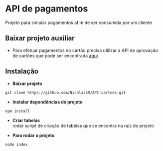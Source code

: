 # API de pagamentos

Projeto para simular pagamentos afim de ser consumida por um cliente

## Baixar projeto auxiliar
* Para efetuar pagamentos no cartão precisa utilizar a API de aprovação de cartões que pode ser encontrada [aqui](https://github.com/NicolasSR/API-pagamentos-estilo-REST)

## Instalação

* **Baixar projeto**
```git
git clone https://github.com/NicolasSR/API-cartoes.git
```

* **Instalar dependências do projeto**
```nodejs
npm install
```

* **Criar tabelas**<br>
rodar script de criação de tabelas que se encontra na raiz do projeto

* **Para rodar o projeto**

```nodejs
node index
```
